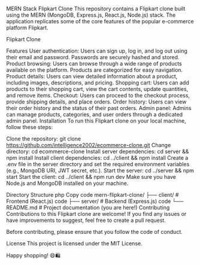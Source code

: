 MERN Stack Flipkart Clone
This repository contains a Flipkart clone built using the MERN (MongoDB, Express.js, React.js, Node.js) stack. The application replicates some of the core features of the popular e-commerce platform Flipkart.

Flipkart Clone

Features
User authentication: Users can sign up, log in, and log out using their email and password. Passwords are securely hashed and stored.
Product browsing: Users can browse through a wide range of products available on the platform. Products are categorized for easy navigation.
Product details: Users can view detailed information about a product, including images, descriptions, and pricing.
Shopping cart: Users can add products to their shopping cart, view the cart contents, update quantities, and remove items.
Checkout: Users can proceed to the checkout process, provide shipping details, and place orders.
Order history: Users can view their order history and the status of their past orders.
Admin panel: Admins can manage products, categories, and user orders through a dedicated admin panel.
Installation
To run this Flipkart clone on your local machine, follow these steps:

Clone the repository: git clone https://github.com/intelligence2002/ecommerce-clone.git
Change directory: cd ecommerce-clone
Install server dependencies: cd server && npm install
Install client dependencies: cd ../client && npm install
Create a .env file in the server directory and set the required environment variables (e.g., MongoDB URI, JWT secret, etc.).
Start the server: cd ../server && npm start
Start the client: cd ../client && npm run dev
Make sure you have Node.js and MongoDB installed on your machine.

Directory Structure
php
Copy code
mern-flipkart-clone/
├── client/             # Frontend (React.js) code
├── server/             # Backend (Express.js) code
└── README.md           # Project documentation (you are here!)
Contributing
Contributions to this Flipkart clone are welcome! If you find any issues or have improvements to suggest, feel free to create a pull request.

Before contributing, please ensure that you follow the code of conduct.

License
This project is licensed under the MIT License.

Happy shopping! 😄🛍️
